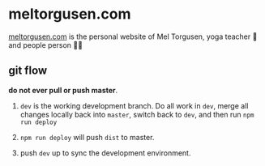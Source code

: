 # meltorgusen.com

[meltorgusen.com](meltorgusen.com) is the personal website of Mel Torgusen,
yoga teacher 🙏 and people person 👩‍💻

## git flow

__do not ever pull or push master__. 

1. `dev` is the working development branch. Do all work in `dev`, merge all
   changes locally back into `master`, switch back to `dev`, and then run `npm
   run deploy`

2. `npm run deploy` will push `dist` to master.

3. push `dev` up to sync the development environment.
